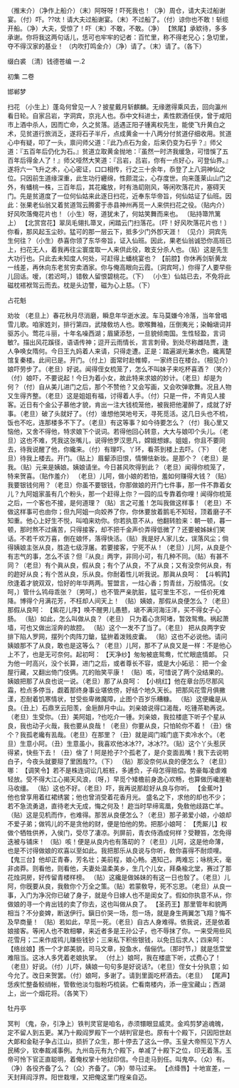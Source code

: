 <!-- { "loadSidebar": true } -->
（推末介）（净作上船介）（末）阿呀呀！吓死我也！（净）周仓，请大夫过船谢宴。（付）吓。??呔！请大夫过船谢宴。（末）不过船了。（付）谅你也不敢！斩缆开船。（净）大夫，受惊了！吓（末）不敢，不敢。（净）
【煞尾】承欵待，多多承谢。你将我这两句话儿，恁可也牢牢的记者：百忙里，称不得老兄心；急切里，夺不得汉家的基业！
（内吹打鸣金介）（净）请了。（末）请了。（各下）

缀白裘 〔清〕钱德苍编 一.2
 
 
初集 
二卷
 
邯郸梦
 
扫花
（小生上）蓬岛何曾见一人？披星戴月斩麒麟。无缘邀得乘风去，回向瀛州看日轮。自家吕岩，字洞宾，京兆人也。忝中文科进士，素性飮酒任侠，曾于咸阳市上酒中杀人，因而亡命，久之贫落。适遇正阳子锺离权先生，能使飞升黄白之术，见贫道行旅消乏，遂将石子半斤，点成黄金一十八两分付贫道仔细收用。贫道心中有疑，叩了一头，禀问师父道：『此乃点石为金，后来仍变为石乎？』师父道：『五百年后仍化为石。』贫道立取黄金抛地：『虽然一时济我缓急，可惜悞了五百年后得金人了！』师父哑然大笑道：『吕岩，吕岩，你有一点好心，可登仙界。』遂将六一飞升之术，心心密证，口口相传，行之三十余年，忝登了上八洞神仙之位。只因前生道缘深重，此生功行纒绵，性颇混尘，心存度世。向来蓬莱山山门之外，有蟠桃一株，三百年后，其花纔放，时有浩刧刚风，等闲吹落花片，塞碍天门。先是贫道度了一位何仙姑来此逐日扫花，近奉东华帝旨，何仙姑证了仙班。因此：张果老仙翁又着贫道驾云腾雾于赤县神州再觅一人来供扫花之役。（贴内介）好风吹落俺花片也！（小生）呀，道犹未了，何姑笑舞而来也。
（贴持箒笊篱上）
【北赏宫花】翠凤毛翎扎箒叉，闲踏云门扫落花。〔吓！好风吹落花片也！〕你看，那风起玉尘砂。猛可的那一层云下，抵多少门外卽天涯！
（见介）洞宾先生何往？（小生）恭喜你领了东华帝旨，证入仙班。因此，果老仙翁诚恐你高班已上，扫花无人，着我再往尘寰度取一人来供此役，敢支分杀人也。（贴）这是先生大功行也。只此去未知度人何处，可赶得上蟠桃宴也？
【前腔】你休再剑斩黄龙一线差，再休向东老贫穷卖酒家。你与俺高眼向云霞。〔洞宾呵，〕你得了人要早些儿回话。嗳，〔若迟呵，〕错敎人留恨碧桃花。（下）
（小生）仙姑已去，不免将此磁枕褡袱驾云而去。枕是头边警，磁为心上慈。（下）
 
占花魁
 
劝妆
（老旦上）春花秋月尽消磨，瞬息年华逝水波。车马莫嫌今冷落，当年曾唱雪儿歌。咱家姓刘，排行第四，武陵敎坊人也。歌喉舞袖，压倒夷光；染翰塡词并驱苏小。莺花斗丽，十年名噪西湖；眉黛添愁，一旦貌倾南国。生性轻盈，言词敏?。描出风花蹊径，语语传神；逗开云雨情长，言言刺骨。到处尽称雌陆贾，逢人争唤女隋何。今日王九妈着人来请，只得走遭。正是：踏遍湖光兼水色，纔离楚馆复秦楼。此间已是。开门。（付上）面常时赴帷幛，一家终日在楼台。（相见介）娘吓劳步了。（老旦）好说。闻得侄女梳笼了，怎么不叫妹子来吃杯喜酒？（笑介）（付）娘吓，不要说起！今日为着小女，故此特来求娘的妙计。（老旦）却是为何？（付）自从美儿进门之后，那个不赞他？又会写画，又会吹弹歌舞。况且人物又生得齐整。（老旦）这是姐姐有福，讨得着人手。（付）只是一件，不肯见人接客。近日有个金公子慕他才貌，肯出一注大钱梳笼他，被我把他灌醉了，成就了好事。（老旦）破了头就好了。（付）谁想他哭地号天，寻死觅活。这几日头也不梳，饭也不吃，连那楼多不下了。（老旦）有这等事？如今待要怎么？（付）我心里又恼他，又舍不得他，特求娘下个说词。若得他回心转意，大大与娘叩个头儿。（老旦）这也不难，凭我这张嘴儿，说得他罗汉思凡，嫦娥想嫁。姐姐，你且不要同去，待我说醒了他，你纔来。（付）有理吓。丫环，看茶到楼上去吓。（下）
（老旦）待我上楼去。开门。（贴上）眉颦添旧恨，情懒怯新妆。是那个？（老旦）是我。（贴）元来是姨娘。姨娘请坐。今日甚风吹得到此？（老旦）闻得你梳笼了，特来贺喜。（贴作羞介）
（老旦）儿阿，做小娘的若怕，羞如何赚得大钱？（贴）我要银钱何用？（老旦）你虽不要银钱，你那做娘的开门七件事，那一件不靠着女儿？九阿姐家虽有几个粉头，那一个赶得上你？一园的瓜专靠着你哩！闻得你梳笼之后，一个客也不接，是何道理？（贴）言之可羞！怎叫我做这样事！（老旦）不做这样事可也由你；但九阿姐一向姣养了你，你休要放着鹅毛不知轻，顶着磨子不知重。他心上好生不悦，叫咱来劝你。你若执意不从，他翻转脸来：朝一顿，暮一顿，那时熬不过痛苦，只得接客，却不把千金声价弄得低微了？还要被姊妹们笑话。不若千欢万喜，倒在娘怀，落得快活。（贴）我是好人家儿女，误落风尘；倘得姨娘主张从良，胜造七级浮屠。若要接客，宁死不从！（老旦）儿阿，从良是个有志气的事，怎么不该？但『从良』两字，非同小可，有几种不同。（贴）有甚不同？（老旦）有个眞从良，假从良；有个了从良，不了从良；又有没奈何从良，有的趂好从良；有个苦从良，乐从良。你耐着性儿听我说。那眞从良呵：
【斗鹌鹑】欣逢着才貌双双，恰好的年华两两。誓盟言，一炷心香；剪青丝，万般情况。〔女呵，〕管什么鸨母乖张？〔男呵，〕也不管严亲肮脏，猛可里生不忘，一任价死难降。博得个月满花芳，不枉却人间天上！
（贴）姨娘，那假从良便怎么？（老旦）那假从良呵：
【紫花儿序】唤不醒男儿愚戆，塡不满河海汪洋，买不得女子心肠。
（贴）如此，怎么叫做从良？（老旦）
只为着心贪阿堵，暂效鸳鸯。祸起萧墙，可也又做出淫奔的故腔。
（贴）这个一发不了当了。（老旦）
把从良两字安排下陷人罗网，摆列个肉阵刀鎗，猛拚着泼贱皮囊。
（贴）这也不必说他。请问姨娘那不了从良，敢也是这等么？（老旦）儿阿，那不了从良又是一样：不是他心上不了，也是无可奈何。起初呵：
【天净纱】匆匆被底鸳鸯，忙忙眼底情郞。
只为他一时高兴，没个长算，进门之后，或者尊长不容，或是大小妬忌：
把一个金屋行藏，又翻出倚门伎俩。兀的贻笑平康！
（贴）咳，可惜说了两个没结果的。姨娘把那了从良也说一说。（老旦）那了从良呵：
【小桃红】他在章台历尽那风霜，检点多停当，觑着那终身事业堪依傍，好结个地久天长。把那风花雪月俱撇漾，忍耐着饥寒情状，甘受些卑微魔障，止图个百岁乐糟糠。
（贴）这便纔是从良。（丑上）石鼎烹云阳羡，金巵醉月中山。刘亲娘说得口渴哉，吃锺茶勒再说。（老旦）生受你。（丑）美阿姐，?也吃介一锺。刘亲娘，我拉楼底下听子个星从良，我也动子火哉，我也要从良哉！（老旦）你要从良，只怕轮你不着！（丑）倽个？我孤老纔有厾哉。（老旦）在那里？（丑）就是阊门城门底下卖冷水个。（老旦）生意小阿。（丑）生意虽小，我喜欢他冰冰??，冰冰??。（贴）这个丫头惹厌得紧，快些下去！（丑）倽了！阿是抢子?个孤老了，是介变面厾嘴！我下去说明白子，今夜头就要搿了里困哉??。（下）
（贴）那没奈何从良的便怎么？（老旦）哪：
【调笑令】若不是株连词讼几桩桩，多逋负，子母怎得赔偿。势豪每凌虐难轻放。受不得大江心揭天风浪，〔呀，〕早觅个矮檐前身逸心欢畅，也算做历巉崖勒马收缰。
（贴）这也不好。（老旦）吓，我再说那趁好从良与你听。
【金蕉叶】他也曾享用着红裙绣裳；他也曾消受着花香月光。
盛名之下，求他的却也不少；若不急流勇退，直待老大无成，悔之何及！
趂当时早缔鸾凰，免敎他歧路亡羊。
（贴）这是见机而作，也难得。那苦从良便怎么？（老旦）那子弟爱小娘，小娘却不爱子弟；做鸨儿的不是贪他的财，便是怕他的势。把那小娘呵：
【秃厮儿】权做个牺牲供养，入侯门，受尽了凄凉。列屏前，青衣侍酒成何样？受鞭笞，怎免得迭被与铺床！
（贴）咳！便是从良内也有落刧的？（老旦）儿阿，这是他命薄，也是不讨得做娘的欢喜以至如此。我把那乐从良说与你听，敎你喜得不耐烦哩。
【鬼三台】他却正青春，芳名壮；美前程，娘心畅。遇知己，两难忘；咏桃夭，毫非卤莽。则看他，则看他，夫妻处温柔美乡，生几个儿女，拜桑楡北堂，赛过了那花烛洞房，好传留青楼样榜。
（贴）这纔是做姊妹的有这一日也彀了。（老旦）儿阿，你旣要从良，我敎你个万全之策。（贴）若蒙敎导，死不忘恩。（老旦）从良一事，入门为净况你已破了身子，就是今日嫁人也不是闺女了。假如你执意不从，你做娘的寻一个肯出钱的卖了你去，这也叫做从良了。
【圣药王】那里管年和貌两相当？不分妾婢，断送伊行。鎭日价哭一场，怨一场，就是身生两翼怎飞翔？悔不及早商量！
（贴）若如此，早觅一死。（老旦）自古人身难得。依我说，还是依着娘接客。等闲人也不敢相攀，来近者多是王孙公子，也不辱抹了你。一来受用些风花雪月；二来作成鸨儿赚些钱钞；三来私下积些银钱，以免日后求人；四来呵：
【络丝娘】拣一个才郞美貌，司马文章，投鱼水，偕俪伉。〔那时节，〕就是恁萱堂难阻当。这冰人多凭着老娘执掌。
（付上）娘呵，我在楼底下听，忒费心了！（老旦）好说。（付）儿吓，姨娘一句句多是好说话?。（老旦）侄女十分执意；如今允了。改日来贺罢。（付）娘呵，多谢了。请到里面吃杯酒去。（老旦）
【尾声】恁疾忙整备鲛绡帐，管敎他淡匀脂粉巧梳装。伫看南楼内，添一座宝藏山；西湖上，出一个烟花将。（各笑下）
 
牡丹亭
 
冥判
（鬼，杂，引净上）铁判灵官是咱名，赤须镮眼显威灵。金鸡剪梦追魂魄，定不留人到五更。某乃十殿阎罗殿下一个胡判官是也。原有十个殿下，只因阳世赵大郞和金鞑子争占江山，损折了众生，那十停去了这么一停。玉皇大帝照见下方人民稀少，钦奉裁减事例。九州岛元有九个殿下，单减了十殿下之位，印无着落。玉帝可怜下官正直聪明，着俺权掌十地狱印信。今日走马到任。叫鬼卒。（众）有。（净）各役齐备了么？（众）齐备了。（净）带马过来。
【点绛唇】十地宣差，一天封拜阎浮界。阳世栽埋，又把俺这里门桯亲自迈。
